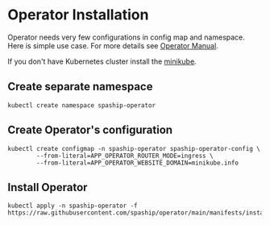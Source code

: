 # Operator Installation

Operator needs very few configurations in config map and namespace. Here is simple use case. For more details
see [Operator Manual](../operator-manual/installation.md).

If you don't have Kubernetes cluster install the [minikube](https://minikube.sigs.k8s.io/docs/start/).

## Create separate namespace

```shell
kubectl create namespace spaship-operator
```

## Create Operator's configuration

```shell
kubectl create configmap -n spaship-operator spaship-operator-config \
        --from-literal=APP_OPERATOR_ROUTER_MODE=ingress \
        --from-literal=APP_OPERATOR_WEBSITE_DOMAIN=minikube.info
```

## Install Operator

```shell
kubectl apply -n spaship-operator -f https://raw.githubusercontent.com/spaship/operator/main/manifests/install.yaml
```
